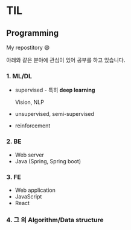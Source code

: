 # TIL

## Programming

My repostitory :smile:









아래와 같은 분야에 관심이 있어 공부를 하고 있습니다.

### 1. ML/DL

* supervised - 특히 **deep learning**

  Vision, NLP

* unsupervised, semi-supervised

* reinforcement



### 2. BE

* Web server
* Java (Spring, Spring boot)

### 3. FE

* Web application
* JavaScript
* React



### 4. 그 외 Algorithm/Data structure

